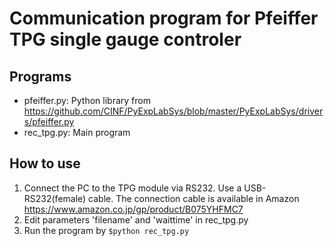 # Communication program for Pfeiffer TPG single gauge controler

## Programs
- pfeiffer.py: Python library from <https://github.com/CINF/PyExpLabSys/blob/master/PyExpLabSys/drivers/pfeiffer.py>
- rec_tpg.py:  Main program

## How to use
1. Connect the PC to the TPG module via RS232. Use a USB-RS232(female) cable.
   The connection cable is available in Amazon <https://www.amazon.co.jp/gp/product/B075YHFMC7>
2. Edit parameters 'filename' and 'waittime' in rec_tpg.py
3. Run the program by `$python rec_tpg.py`